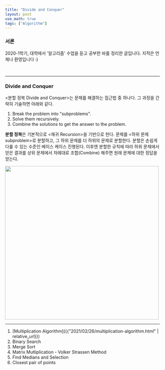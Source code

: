 ```yaml
---
title: "Divide and Conquer"
layout: post
use_math: true
tags: ["Algorithm"]
---
```


### 서론
2020-1학기, 대학에서 '알고리즘' 수업을 듣고 공부한 바를 정리한 글입니다. 지적은 언제나 환영입니다 :)

<br/>
<hr/>

### Divide and Conquer

\<분할 정복 Divide and Conquer\>는 문제를 해결하는 접근법 중 하나다. 그 과정을 간략히 기술하면 아래와 같다.

1. Break the problem into "subproblems".
2. Solve them recursively.
3. Combine the solutions to get the answer to the problem.

**분할 정복**은 기본적으로 \<재귀 Recursion\>을 기반으로 한다. 문제를 \<하위 문제 subproblem\>로 분할하고, 그 하위 문제를 더 하위의 문제로 분할한다. 분할은 손쉽게 다룰 수 있는 수준인 베이스 케이스 진행된다. 이후엔 분할한 규칙에 따라 하위 문제에서 얻은 결과를 상위 문제에서 차례대로 조합(Combine) 해주면 원래 문제에 대한 정답을 얻는다.

<div class="img-wrapper">
  <img src="{{ "/assets/img/algorithm/divide-and-conquery-1.jpg" | relative_url }}" width="500px">
</div>

<hr/>

1. [Multiplication Algorithm]({{"2021/02/26/multiplication-algorithm.html" | relative_url}})
2. Binary Search
3. Merge Sort
4. Matrix Mutliplication - Volker Strassen Method
5. Find Medians and Selection
6. Closest pair of points
